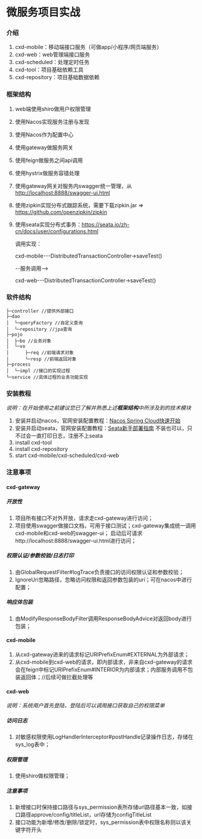 # 微服务项目实战

### 介绍
1. cxd-mobile：移动端接口服务（可做app/小程序/网页端服务）
2. cxd-web：web管理端接口服务
3. cxd-scheduled：处理定时任务
4. cxd-tool：项目基础依赖工具
5. cxd-repository：项目基础数据依赖

### 框架结构
1. web端使用shiro做用户权限管理

2. 使用Nacos实现服务注册与发现

3. 使用Nacos作为配置中心

4. 使用gateway做服务网关

5. 使用feign做服务之间api调用

6. 使用hystrix做服务容错处理

7. 使用gateway网关对服务内swagger统一管理，从<http://localhost:8888/swagger-ui.html>

8. 使用zipkin实现分布式跟踪系统，需要下载zipkin.jar => https://github.com/openzipkin/zipkin

9. 使用seata实现分布式事务：https://seata.io/zh-cn/docs/user/configurations.html

   调用实现：

   cxd-mobile---DistributedTransactionController->saveTest()  

   --服务调用-->

   cxd-web---DistributedTransactionController->saveTest()  

### 软件结构
````
├─controller //提供外部接口
├─dao 
│  └─queryFactory //自定义查询
│  └─repository //jpa查询
├─pojo
│  ├─bo //业务对象
│  └─vo 
│      ├─req //前端请求对象
│      └─resp //前端返回对象
├─process
│  └─impl //接口的实现过程
└─service //具体过程的业务功能实现
````

### 安装教程

*说明：在开始使用之前建议您已了解并熟悉上述**框架结构**中所涉及到的技术模块*

1. 安装并启动nacos，官网安装配置教程：[Nacos Spring Cloud快速开始](https://nacos.io/zh-cn/docs/quick-start-spring-cloud.html)
2. 安装并启动seata，官网安装配置教程：[Seata新手部署指南](https://seata.io/zh-cn/docs/ops/deploy-guide-beginner.html) 不装也可以，只不过会一直打印日志，注册不上seata
3. install cxd-tool
4. install cxd-repository
5. start cxd-mobile/cxd-scheduled/cxd-web

### 注意事项

#### cxd-gateway

##### 开放性

1. 项目所有接口不对外开放，请求走cxd-gateway进行访问；
2. 项目使用swagger做接口文档，可用于接口测试；cxd-gateway集成统一调用cxd-mobile和cxd-web的swagger-ui；
   启动后可请求http://localhost:8888/swagger-ui.html进行访问；

##### 权限认证/参数校验/日志打印

1. 由GlobalRequestFilter#logTrace负责接口的访问权限认证和参数校验；
2. IgnoreUri忽略路径，忽略访问权限和返回参数包装的uri；可在nacos中进行配置；

##### 响应体包装

1. 由ModifyResponseBodyFilter调用ResponseBodyAdvice对返回body进行包装；

#### cxd-mobile

1. 从cxd-gateway进来的请求标记URIPrefixEnum#EXTERNAL为外部请求；
2. 从cxd-mobile到cxd-web的请求，即内部请求，非来自cxd-gateway的请求会在feign中标记URIPrefixEnum#INTERIOR为内部请求；内部服务调用不包装返回体；//后续可做拦截处理等

#### cxd-web

*说明：系统用户首先登陆，登陆后可以调用接口获取自己的权限菜单*

##### 访问日志

1. 对敏感权限使用LogHandlerInterceptor#postHandle记录操作日志，存储在sys_log表中；

##### 权限管理

1. 使用shiro做权限管理；

##### 注意事项

1. 新增接口时保持接口路径与sys_permission表所存储url路径基本一致，如接口路径approve/config/titleList，url存储为configTitleList
2. 接口功能为新增/修改/删除/锁定时，sys_permission表中权限名称则以该关键字符开头